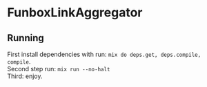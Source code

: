 # FunboxLinkAggregator


## Running

First install dependencies with run: `mix do deps.get, deps.compile, compile`.  
Second step run: `mix run --no-halt`  
Third: enjoy.